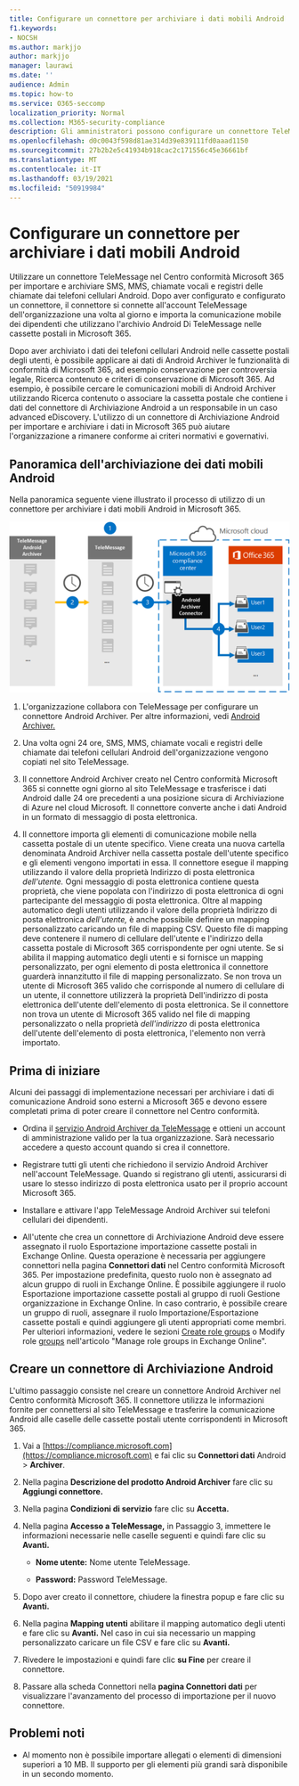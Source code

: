 ```yaml
---
title: Configurare un connettore per archiviare i dati mobili Android
f1.keywords:
- NOCSH
ms.author: markjjo
author: markjjo
manager: laurawi
ms.date: ''
audience: Admin
ms.topic: how-to
ms.service: O365-seccomp
localization_priority: Normal
ms.collection: M365-security-compliance
description: Gli amministratori possono configurare un connettore TeleMessage per importare e archiviare sms, MMS e chiamate vocali dai telefoni cellulari Android. In questo modo è possibile archiviare i dati da origini dati di terze parti in Microsoft 365 in modo da poter utilizzare funzionalità di conformità come il blocco legale, la ricerca di contenuto e i criteri di conservazione per gestire i dati di terze parti dell'organizzazione.
ms.openlocfilehash: d0c0043f598d81ae314d39e839111fd0aaad1150
ms.sourcegitcommit: 27b2b2e5c41934b918cac2c171556c45e36661bf
ms.translationtype: MT
ms.contentlocale: it-IT
ms.lasthandoff: 03/19/2021
ms.locfileid: "50919984"
---
```

# <a name="set-up-a-connector-to-archive-android-mobile-data"></a>Configurare un connettore per archiviare i dati mobili Android

Utilizzare un connettore TeleMessage nel Centro conformità Microsoft 365 per importare e archiviare SMS, MMS, chiamate vocali e registri delle chiamate dai telefoni cellulari Android. Dopo aver configurato e configurato un connettore, il connettore si connette all'account TeleMessage dell'organizzazione una volta al giorno e importa la comunicazione mobile dei dipendenti che utilizzano l'archivio Android Di TeleMessage nelle cassette postali in Microsoft 365.

Dopo aver archiviato i dati dei telefoni cellulari Android nelle cassette postali degli utenti, è possibile applicare ai dati di Android Archiver le funzionalità di conformità di Microsoft 365, ad esempio conservazione per controversia legale, Ricerca contenuto e criteri di conservazione di Microsoft 365. Ad esempio, è possibile cercare le comunicazioni mobili di Android Archiver utilizzando Ricerca contenuto o associare la cassetta postale che contiene i dati del connettore di Archiviazione Android a un responsabile in un caso advanced eDiscovery. L'utilizzo di un connettore di Archiviazione Android per importare e archiviare i dati in Microsoft 365 può aiutare l'organizzazione a rimanere conforme ai criteri normativi e governativi.

## <a name="overview-of-archiving-android-mobile-data"></a>Panoramica dell'archiviazione dei dati mobili Android

Nella panoramica seguente viene illustrato il processo di utilizzo di un connettore per archiviare i dati mobili Android in Microsoft 365.

![Flusso di lavoro del connettore di Archiviazione Android](../media/AndroidArchiverConnectorWorkflow.png)

1. L'organizzazione collabora con TeleMessage per configurare un connettore Android Archiver. Per altre informazioni, vedi [Android Archiver.](https://www.telemessage.com/office365-activation-for-android-archiver/)

2. Una volta ogni 24 ore, SMS, MMS, chiamate vocali e registri delle chiamate dai telefoni cellulari Android dell'organizzazione vengono copiati nel sito TeleMessage.

3. Il connettore Android Archiver creato nel Centro conformità Microsoft 365 si connette ogni giorno al sito TeleMessage e trasferisce i dati Android dalle 24 ore precedenti a una posizione sicura di Archiviazione di Azure nel cloud Microsoft. Il connettore converte anche i dati Android in un formato di messaggio di posta elettronica.

4. Il connettore importa gli elementi di comunicazione mobile nella cassetta postale di un utente specifico. Viene creata una nuova cartella denominata Android Archiver nella cassetta postale dell'utente specifico e gli elementi vengono importati in essa. Il connettore esegue il mapping utilizzando il valore della proprietà Indirizzo di posta elettronica *dell'utente.* Ogni messaggio di posta elettronica contiene questa proprietà, che viene popolata con l'indirizzo di posta elettronica di ogni partecipante del messaggio di posta elettronica. Oltre al mapping automatico degli utenti utilizzando il valore della proprietà Indirizzo di posta elettronica *dell'utente,* è anche possibile definire un mapping personalizzato caricando un file di mapping CSV. Questo file di mapping deve contenere il numero di cellulare dell'utente e l'indirizzo della cassetta postale di Microsoft 365 corrispondente per ogni utente. Se si abilita il mapping automatico degli utenti e si fornisce un mapping personalizzato, per ogni elemento di posta elettronica il connettore guarderà innanzitutto il file di mapping personalizzato. Se non trova un utente di Microsoft 365 valido che corrisponde al numero di cellulare di un utente, il connettore utilizzerà la proprietà Dell'indirizzo di posta elettronica dell'utente dell'elemento di posta elettronica. Se il connettore non trova un utente di Microsoft 365 valido nel file di mapping personalizzato o nella proprietà *dell'indirizzo* di posta elettronica dell'utente dell'elemento di posta elettronica, l'elemento non verrà importato.

## <a name="before-you-begin"></a>Prima di iniziare

Alcuni dei passaggi di implementazione necessari per archiviare i dati di comunicazione Android sono esterni a Microsoft 365 e devono essere completati prima di poter creare il connettore nel Centro conformità.

- Ordina il [servizio Android Archiver da TeleMessage](https://www.telemessage.com/mobile-archiver/order-mobile-archiver-for-o365) e ottieni un account di amministrazione valido per la tua organizzazione. Sarà necessario accedere a questo account quando si crea il connettore.

- Registrare tutti gli utenti che richiedono il servizio Android Archiver nell'account TeleMessage. Quando si registrano gli utenti, assicurarsi di usare lo stesso indirizzo di posta elettronica usato per il proprio account Microsoft 365.

- Installare e attivare l'app TeleMessage Android Archiver sui telefoni cellulari dei dipendenti.

- All'utente che crea un connettore di Archiviazione Android deve essere assegnato il ruolo Esportazione importazione cassette postali in Exchange Online. Questa operazione è necessaria per aggiungere connettori nella pagina **Connettori dati** nel Centro conformità Microsoft 365. Per impostazione predefinita, questo ruolo non è assegnato ad alcun gruppo di ruoli in Exchange Online. È possibile aggiungere il ruolo Esportazione importazione cassette postali al gruppo di ruoli Gestione organizzazione in Exchange Online. In caso contrario, è possibile creare un gruppo di ruoli, assegnare il ruolo Importazione/Esportazione cassette postali e quindi aggiungere gli utenti appropriati come membri. Per ulteriori informazioni, vedere le sezioni [Create role groups](/Exchange/permissions-exo/role-groups#create-role-groups) o Modify role [groups](/Exchange/permissions-exo/role-groups#modify-role-groups) nell'articolo "Manage role groups in Exchange Online".

## <a name="create-an-android-archiver-connector"></a>Creare un connettore di Archiviazione Android

L'ultimo passaggio consiste nel creare un connettore Android Archiver nel Centro conformità Microsoft 365. Il connettore utilizza le informazioni fornite per connettersi al sito TeleMessage e trasferire la comunicazione Android alle caselle delle cassette postali utente corrispondenti in Microsoft 365.

1. Vai a [https://compliance.microsoft.com](https://compliance.microsoft.com) e fai clic su **Connettori dati** Android  >  **Archiver**.

2. Nella pagina **Descrizione del prodotto Android Archiver** fare clic su **Aggiungi connettore.**

3. Nella pagina **Condizioni di servizio** fare clic su **Accetta.**

4. Nella pagina **Accesso a TeleMessage,** in Passaggio 3, immettere le informazioni necessarie nelle caselle seguenti e quindi fare clic su **Avanti.**

   - **Nome utente:** Nome utente TeleMessage.

   - **Password:** Password TeleMessage.

5. Dopo aver creato il connettore, chiudere la finestra popup e fare clic su **Avanti.**

6. Nella pagina **Mapping utenti** abilitare il mapping automatico degli utenti e fare clic su **Avanti.** Nel caso in cui sia necessario un mapping personalizzato caricare un file CSV e fare clic su **Avanti.**

7. Rivedere le impostazioni e quindi fare clic **su Fine** per creare il connettore.

8. Passare alla scheda Connettori nella **pagina Connettori dati** per visualizzare l'avanzamento del processo di importazione per il nuovo connettore.

## <a name="known-issues"></a>Problemi noti

- Al momento non è possibile importare allegati o elementi di dimensioni superiori a 10 MB. Il supporto per gli elementi più grandi sarà disponibile in un secondo momento.